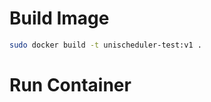 
# Build Image
``` bash
sudo docker build -t unischeduler-test:v1 .
```

# Run Container
``` bash
```
